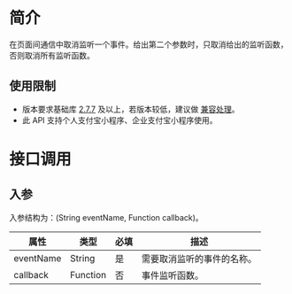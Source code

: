 
# 简介
在页面间通信中取消监听一个事件。给出第二个参数时，只取消给出的监听函数，否则取消所有监听函数。

## 使用限制

- 版本要求基础库 [2.7.7](https://opendocs.alipay.com/mini/framework/lib-upgrade-v2) 及以上，若版本较低，建议做 [兼容处理](https://opendocs.alipay.com/mini/framework/compatibility)。
- 此 API 支持个人支付宝小程序、企业支付宝小程序使用。

# 接口调用

## 入参
入参结构为：(String eventName, Function callback)。

| **属性** | **类型** | **必填** | **描述** |
| --- | --- | --- | --- |
| eventName | String | 是 | 需要取消监听的事件的名称。 |
| callback | Function | 否 | 事件监听函数。 |
